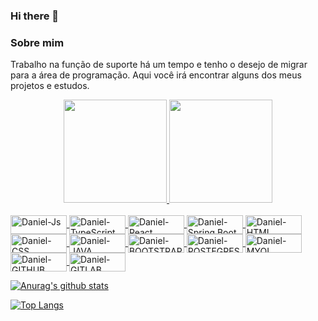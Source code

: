 ### Hi there 👋

### Sobre mim
Trabalho na função de suporte há um tempo e tenho o desejo de migrar para a área de programação. Aqui você irá encontrar alguns dos meus projetos e estudos.

<!--
**danielfss/danielfss** is a ✨ _special_ ✨ repository because its `README.md` (this file) appears on your GitHub profile.

Here are some ideas to get you started:

- 🔭 I’m currently working on ...
- 🌱 I’m currently learning ...
- 👯 I’m looking to collaborate on ...
- 🤔 I’m looking for help with ...
- 💬 Ask me about ...
- 📫 How to reach me: ...
- 😄 Pronouns: ...
- ⚡ Fun fact: ...
-->

<div align="center">
  <a href="https://github.com/anderson-pereira-dev">
  <img height="165em" src="https://github-readme-stats.vercel.app/api?username=danielfss&show_icons=true&theme=dark&include_all_commits=true&count_private=true"/>
  <img height="165em" src="https://github-readme-stats.vercel.app/api/top-langs/?username=danielfss&layout=compact&langs_count=7&theme=dark"/>
</div>
<div style="display: inline_block"><br>
  <img align="center" alt="Daniel-Js" height="30" width="90" src="https://img.shields.io/badge/JavaScript-F7DF1E?style=for-the-badge&logo=javascript&logoColor=black">
  <img align="center" alt="Daniel-TypeScript" height="30" width="90" src="https://img.shields.io/badge/TypeScript-007ACC?style=for-the-badge&logo=typescript&logoColor=white">
  <img align="center" alt="Daniel-React" height="30" width="90" src="https://img.shields.io/badge/React-20232A?style=for-the-badge&logo=react&logoColor=61DAFB">
  <img align="center" alt="Daniel-Spring Boot" height="30" width="90" src="https://img.shields.io/badge/Spring-6DB33F?style=for-the-badge&logo=spring&logoColor=white">
  <img align="center" alt="Daniel-HTML" height="30" width="90" src="https://img.shields.io/badge/HTML-239120?style=for-the-badge&logo=html5&logoColor=white">
  <img align="center" alt="Daniel-CSS" height="30" width="90" src="https://img.shields.io/badge/CSS3-1572B6?style=for-the-badge&logo=css3&logoColor=white">
  <img align="center" alt="Daniel-JAVA" height="30" width="90" src="https://img.shields.io/badge/Java-ED8B00?style=for-the-badge&logo=java&logoColor=white">
  <img align="center" alt="Daniel-BOOTSTRAP" height="30" width="90" src="https://img.shields.io/badge/Bootstrap-563D7C?style=for-the-badge&logo=bootstrap&logoColor=white">
  <img align="center" alt="Daniel-POSTEGRESQL" height="30" width="90" src="https://img.shields.io/badge/PostgreSQL-316192?style=for-the-badge&logo=postgresql&logoColor=white">
  <img align="center" alt="Daniel-MYQL" height="30" width="90" src="https://img.shields.io/badge/MySQL-00000F?style=for-the-badge&logo=mysql&logoColor=white">
  <img align="center" alt="Daniel-GITHUB" height="30" width="90" src="https://img.shields.io/badge/GitHub-100000?style=for-the-badge&logo=github&logoColor=white">
  <img align="center" alt="Daniel-GITLAB" height="30" width="90" src="https://img.shields.io/badge/GitLab-330F63?style=for-the-badge&logo=gitlab&logoColor=white">
</div>


[![Anurag's github stats](https://github-readme-stats.vercel.app/api?username=danielfss&show_icons=true&theme=merko)](https://github.com/danielfss/github-readme-stats)

[![Top Langs](https://github-readme-stats.vercel.app/api/top-langs/?username=danielfss&layout=compact)](https://github.com/danielfss/github-readme-stats)
